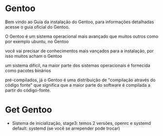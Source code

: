 # Gentoo

Bem vindo ao Guia da instalação do Gentoo, para informações detalhadas acesse o guia oficial do Gentoo.

O Gentoo é um sistema operacional mais avançado que muitos outros como por exemplo ubuntu, no Gentoo

você vai precisar de conhecimentos mais vançados para a instalação, por isso muitos acham o Gentoo

um sistema difícil, na maior parte dos sistemas operacionais é fornecida como pacotes binários

pré-compilados, já o Gentoo é uma distribuição de "compilação através do código fonte" que significa que a maior parte do software é compilada a partir do código-fonte.



# Get Gentoo

* Sistema de inicialização, stage3: temos 2 versões, openrc e systemd default: systemd (se você se arrepender pode trocar)
  
